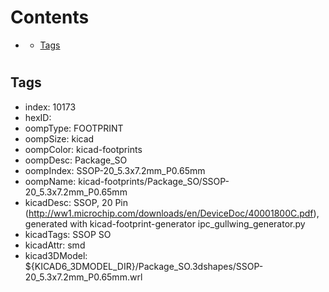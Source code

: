 



Contents
========

* [](#)
	* [Tags](#tags)

# 

## Tags

- index: 10173
- hexID: 
- oompType: FOOTPRINT
- oompSize: kicad
- oompColor: kicad-footprints
- oompDesc: Package_SO
- oompIndex: SSOP-20_5.3x7.2mm_P0.65mm
- oompName: kicad-footprints/Package_SO/SSOP-20_5.3x7.2mm_P0.65mm
- kicadDesc: SSOP, 20 Pin (http://ww1.microchip.com/downloads/en/DeviceDoc/40001800C.pdf), generated with kicad-footprint-generator ipc_gullwing_generator.py
- kicadTags: SSOP SO
- kicadAttr: smd
- kicad3DModel: ${KICAD6_3DMODEL_DIR}/Package_SO.3dshapes/SSOP-20_5.3x7.2mm_P0.65mm.wrl

